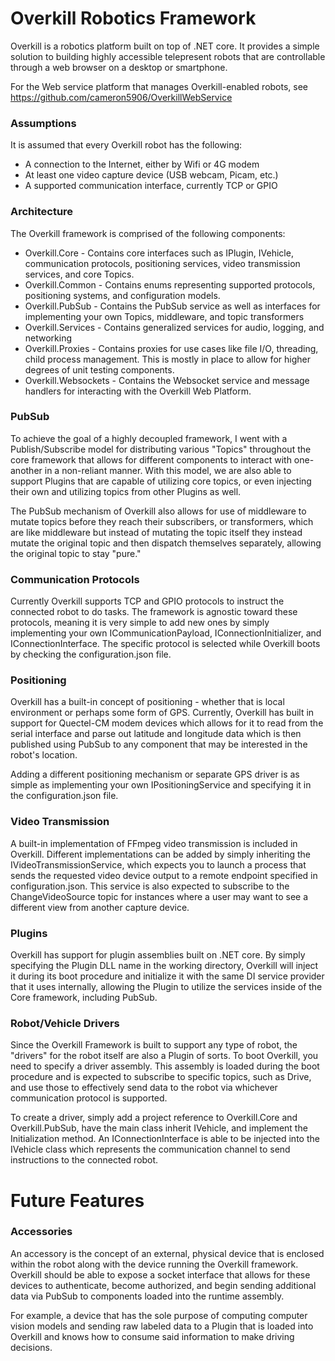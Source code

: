 # Overkill Robotics Framework

Overkill is a robotics platform built on top of .NET core. It provides a simple solution to building highly accessible telepresent robots that are controllable through a web browser on a desktop or smartphone.

For the Web service platform that manages Overkill-enabled robots, see https://github.com/cameron5906/OverkillWebService

### Assumptions

It is assumed that every Overkill robot has the following:

- A connection to the Internet, either by Wifi or 4G modem
- At least one video capture device (USB webcam, Picam, etc.)
- A supported communication interface, currently TCP or GPIO

### Architecture

The Overkill framework is comprised of the following components:

- Overkill.Core - Contains core interfaces such as IPlugin, IVehicle, communication protocols, positioning services, video transmission services, and core Topics.
- Overkill.Common - Contains enums representing supported protocols, positioning systems, and configuration models.
- Overkill.PubSub - Contains the PubSub service as well as interfaces for implementing your own Topics, middleware, and topic transformers
- Overkill.Services - Contains generalized services for audio, logging, and networking
- Overkill.Proxies - Contains proxies for use cases like file I/O, threading, child process management. This is mostly in place to allow for higher degrees of unit testing components.
- Overkill.Websockets - Contains the Websocket service and message handlers for interacting with the Overkill Web Platform.

### PubSub

To achieve the goal of a highly decoupled framework, I went with a Publish/Subscribe model for distributing various "Topics" throughout the core framework that allows for different components to interact with one-another in a non-reliant manner. With this model, we are also able to support Plugins that are capable of utilizing core topics, or even injecting their own and utilizing topics from other Plugins as well.

The PubSub mechanism of Overkill also allows for use of middleware to mutate topics before they reach their subscribers, or transformers, which are like middleware but instead of mutating the topic itself they instead mutate the original topic and then dispatch themselves separately, allowing the original topic to stay "pure."

### Communication Protocols

Currently Overkill supports TCP and GPIO protocols to instruct the connected robot to do tasks. The framework is agnostic toward these protocols, meaning it is very simple to add new ones by simply implementing your own ICommunicationPayload, IConnectionInitializer, and IConnectionInterface. The specific protocol is selected while Overkill boots by checking the configuration.json file.

### Positioning

Overkill has a built-in concept of positioning - whether that is local environment or perhaps some form of GPS. Currently, Overkill has built in support for Quectel-CM modem devices which allows for it to read from the serial interface and parse out latitude and longitude data which is then published using PubSub to any component that may be interested in the robot's location.

Adding a different positioning mechanism or separate GPS driver is as simple as implementing your own IPositioningService and specifying it in the configuration.json file.

### Video Transmission

A built-in implementation of FFmpeg video transmission is included in Overkill. Different implementations can be added by simply inheriting the IVideoTransmissionService, which expects you to launch a process that sends the requested video device output to a remote endpoint specified in configuration.json. This service is also expected to subscribe to the ChangeVideoSource topic for instances where a user may want to see a different view from another capture device.

### Plugins

Overkill has support for plugin assemblies built on .NET core. By simply specifying the Plugin DLL name in the working directory, Overkill will inject it during its boot procedure and initialize it with the same DI service provider that it uses internally, allowing the Plugin to utilize the services inside of the Core framework, including PubSub.

### Robot/Vehicle Drivers

Since the Overkill Framework is built to support any type of robot, the "drivers" for the robot itself are also a Plugin of sorts. To boot Overkill, you need to specify a driver assembly. This assembly is loaded during the boot procedure and is expected to subscribe to specific topics, such as Drive, and use those to effectively send data to the robot via whichever communication protocol is supported.

To create a driver, simply add a project reference to Overkill.Core and Overkill.PubSub, have the main class inherit IVehicle, and implement the Initialization method. An IConnectionInterface is able to be injected into the IVehicle class which represents the communication channel to send instructions to the connected robot.

# Future Features

### Accessories

An accessory is the concept of an external, physical device that is enclosed within the robot along with the device running the Overkill framework. Overkill should be able to expose a socket interface that allows for these devices to authenticate, become authorized, and begin sending additional data via PubSub to components loaded into the runtime assembly.

For example, a device that has the sole purpose of computing computer vision models and sending raw labeled data to a Plugin that is loaded into Overkill and knows how to consume said information to make driving decisions.
